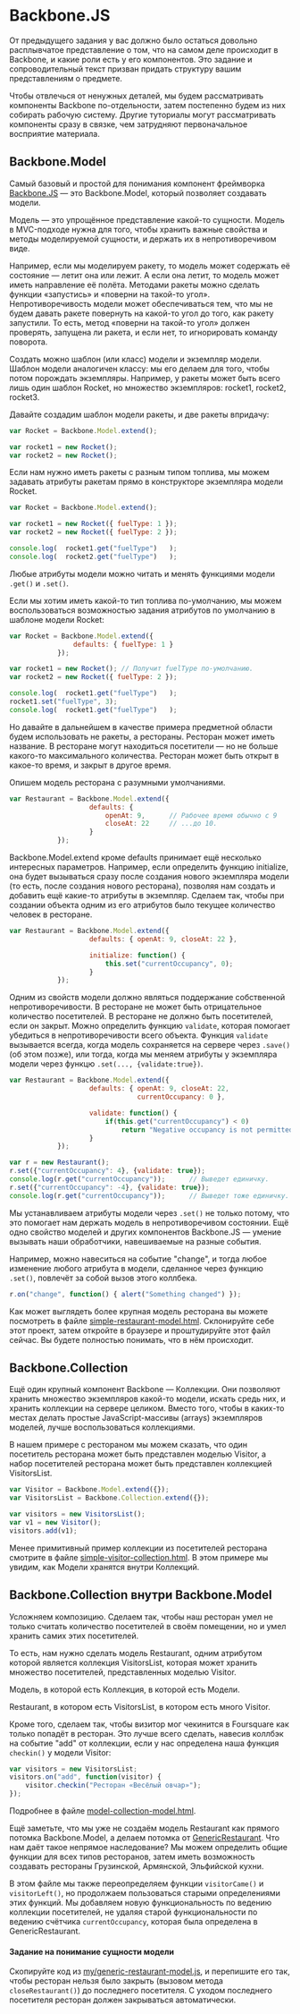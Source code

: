 # Backbone.JS

От предыдущего задания у вас должно было остаться довольно расплывчатое
представление о том, что на самом деле происходит в Backbone, и какие
роли есть у его компонентов. Это задание и сопроводительный текст
призван придать структуру вашим представлениям о предмете.

Чтобы отвлечься от ненужных деталей, мы будем рассматривать компоненты
Backbone по-отдельности, затем постепенно будем из них собирать рабочую
систему. Другие туториалы могут рассматривать компоненты сразу в связке,
чем затрудняют первоначальное восприятие материала.

## Backbone.Model

Самый базовый и простой для понимания компонент фреймворка [Backbone.JS](http://backbone.js/) — это Backbone.Model, который позволяет создавать модели.

Модель — это упрощённое представление какой-то сущности. Модель в MVC-подходе
нужна для того, чтобы хранить важные свойства и методы моделируемой сущности,
и держать их в непротиворечивом виде.

Например, если мы моделируем ракету, то модель может содержать её состояние —
летит она или лежит. А если она летит, то модель может иметь направление
её полёта. Методами ракеты можно сделать функции «запустись» и
«поверни на такой-то угол». Непротиворечивость модели может обеспечиваться
тем, что мы не будем давать ракете повернуть на какой-то угол до того, как
ракету запустили. То есть, метод «поверни на такой-то угол» должен проверять,
запущена ли ракета, и если нет, то игнорировать команду поворота.

Создать можно шаблон (или класс) модели и экземпляр модели.
Шаблон модели аналогичен классу: мы его делаем для того, чтобы потом
порождать экземпляры. Например, у ракеты может быть всего лишь один шаблон
Rocket, но множество экземпляров: rocket1, rocket2, rocket3.

Давайте создадим шаблон модели ракеты, и две ракеты впридачу:

```javascript
var Rocket = Backbone.Model.extend();

var rocket1 = new Rocket();
var rocket2 = new Rocket();
```

Если нам нужно иметь ракеты с разным типом топлива, мы можем задавать
атрибуты ракетам прямо в конструкторе экземпляра модели Rocket.

```javascript
var Rocket = Backbone.Model.extend();

var rocket1 = new Rocket({ fuelType: 1 });
var rocket2 = new Rocket({ fuelType: 2 });

console.log(  rocket1.get("fuelType")   );
console.log(  rocket2.get("fuelType")   );
```

Любые атрибуты модели можно читать и менять функциями модели `.get()` и `.set()`.

Если мы хотим иметь какой-то тип топлива по-умолчанию, мы можем воспользоваться
возможностью задания атрибутов по умолчанию в шаблоне модели Rocket:

```javascript
var Rocket = Backbone.Model.extend({
                defaults: { fuelType: 1 }
            });

var rocket1 = new Rocket(); // Получит fuelType по-умолчанию.
var rocket2 = new Rocket({ fuelType: 2 });

console.log(  rocket1.get("fuelType")   );
rocket1.set("fuelType", 3);
console.log(  rocket1.get("fuelType")   );
```

Но давайте в дальнейшем в качестве примера предметной области будем
использовать не ракеты, а рестораны. Ресторан может иметь название.
В ресторане могут находиться посетители — но не больше какого-то
максимального количества. Ресторан может быть открыт в какое-то время,
и закрыт в другое время.

Опишем модель ресторана с разумными умолчаниями.

```javascript
var Restaurant = Backbone.Model.extend({
                    defaults: {
                        openAt: 9,      // Рабочее время обычно с 9
                        closeAt: 22     // ...до 10.
                    }
            });
```

Backbone.Model.extend кроме defaults принимает ещё несколько интересных
параметров. Например, если определить функцию initialize, она будет вызываться
сразу после создания нового экземпляра модели (то есть, после создания
нового ресторана), позволяя нам создать и добавить ещё какие-то атрибуты
в экземпляр. Сделаем так, чтобы при создании объекта
одним из его атрибутов было текущее количество человек в ресторане.

```javascript
var Restaurant = Backbone.Model.extend({
                    defaults: { openAt: 9, closeAt: 22 },

                    initialize: function() {
                        this.set("currentOccupancy", 0);
                    }
            });
```

Одним из свойств модели должно являться поддержание собственной
непротиворечивости. В ресторане не может быть отрицательное количество
посетителей. В ресторане не должно быть посетителей, если он закрыт.
Можно определить функцию `validate`, которая помогает убедиться в
непротиворечивости всего объекта. Функция `validate` вызывается всегда,
когда модель сохраняется на сервере через `.save()` (об этом позже),
или тогда, когда мы меняем атрибуты у экземпляра модели через функцю
`.set(..., {validate:true})`.

```javascript
var Restaurant = Backbone.Model.extend({
                    defaults: { openAt: 9, closeAt: 22,
                                currentOccupancy: 0 },

                    validate: function() {
                        if(this.get("currentOccupancy") < 0)
                            return "Negative occupancy is not permitted";
                    }
            });

var r = new Restaurant();
r.set({"currentOccupancy": 4}, {validate: true});
console.log(r.get("currentOccupancy"));      // Выведет единичку.
r.set({"currentOccupancy": -4}, {validate: true});
console.log(r.get("currentOccupancy"));      // Выведет тоже единичку.
```

Мы устанавливаем атрибуты модели через `.set()` не только потому, что
это помогает нам держать модель в непротиворечивом состоянии. Ещё одно
свойство моделей и других компонентов Backbone.JS — умение вызывать
наши обработчики, навешиваемые на разные события.

Например, можно навеситься на событие "change", и тогда любое изменение
любого атрибута в модели, сделанное через функцию `.set()`, повлечёт
за собой вызов этого коллбека.

```javascript
r.on("change", function() { alert("Something changed") });
```

Как может выглядеть более крупная модель ресторана вы можете посмотреть
в файле [simple-restaurant-model.html](simple-restaurant-model.html).
Склонируйте себе этот проект, затем откройте в браузере и проштудируйте
этот файл сейчас. Вы будете полностью понимать, что в нём происходит.

## Backbone.Collection

Ещё один крупный компонент Backbone — Коллекции. Они позволяют хранить
множество экземпляров какой-то модели, искать средь них, и хранить
коллекции на сервере целиком. Вместо того, чтобы в каких-то местах
делать простые JavaScript-массивы (arrays) экземпляров моделей, лучше
воспользоваться коллекциями.

В нашем примере с рестораном мы можем сказать, что один посетитель
ресторана может быть представлен моделью Visitor, а набор посетителей
ресторана может быть представлен коллекцией VisitorsList.

```javascript
var Visitor = Backbone.Model.extend({});
var VisitorsList = Backbone.Collection.extend({});

var visitors = new VisitorsList();
var v1 = new Visitor();
visitors.add(v1);
```

Менее примитивный пример коллекции из посетителей ресторана смотрите
в файле [simple-visitor-collection.html](simple-visitor-collection.html).
В этом примере мы увидим, как Модели хранятся внутри Коллекций.

## Backbone.Collection внутри Backbone.Model

Усложняем композицию. Сделаем так, чтобы наш ресторан умел не только
считать количество посетителей в своём помещении, но и умел хранить
самих этих посетителей.

То есть, нам нужно сделать модель Restaurant, одним атрибутом которой
является коллекция VisitorsList, которая может хранить множество
посетителей, представленных моделью Visitor.

Модель, в которой есть Коллекция, в которой есть Модели.

Restaurant, в котором есть VisitorsList, в котором есть много Visitor.

Кроме того, сделаем так, чтобы визитор мог чекинится в Foursquare как только
попадёт в ресторан. Это лучше всего сделать, навесив коллбэк на событие
"add" от коллекции, если у нас определена наша функция `checkin()`
у модели Visitor:

```javascript
var visitors = new VisitorsList;
visitors.on("add", function(visitor) {
    visitor.checkin("Ресторан «Весёлый овчар»");
});
```

Подробнее в файле [model-collection-model.html](model-collection-model.html).

Ещё заметьте, что мы уже не создаём модель Restaurant как прямого потомка
Backbone.Model, а делаем потомка от [GenericRestaurant](my/generic-restaurant-model.js).
Что нам даёт такое непрямое наследование? Мы можем определить
общие функции для всех типов ресторанов, затем иметь возможность создавать
рестораны Грузинской, Армянской, Эльфийской кухни.

В этом файле мы также переопределяем функции `visitorCame()` и `visitorLeft()`,
но продолжаем пользоваться старыми определениями этих функций.
Мы добавляем новую функциональность по ведению коллекции посетителей, не
удаляя старой функциональности по ведению счётчика `currentOccupancy`,
которая была определена в GenericRestaurant.

#### Задание на понимание сущности модели

Скопируйте код из [my/generic-restaurant-model.js](my/generic-restaurant-model.js), и перепишите его так, чтобы ресторан нельзя было закрыть (вызовом метода
`closeRestaurant()`) до последнего посетителя.
С уходом последнего посетителя ресторан должен закрываться автоматически.

